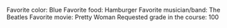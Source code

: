 Favorite color: Blue
Favorite food: Hamburger
Favorite musician/band: The Beatles
Favorite movie: Pretty Woman
Requested grade in the course: 100
